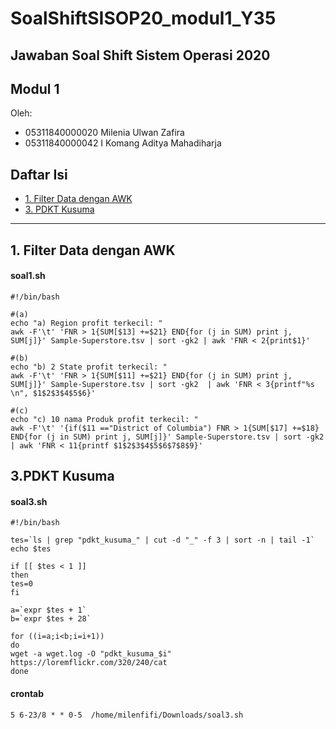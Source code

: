 # SoalShiftSISOP20_modul1_Y35

## Jawaban Soal Shift Sistem Operasi 2020

## Modul 1

Oleh: 

* 05311840000020 Milenia Ulwan Zafira
* 05311840000042 I Komang Aditya Mahadiharja

## Daftar Isi
* [1. Filter Data dengan AWK](#1-filter-data-dengan-awk)
* [3. PDKT Kusuma](#3-pdkt-kusuma)
- - - 

## 1. Filter Data dengan AWK
#### soal1.sh
```
#!/bin/bash

#(a)
echo "a) Region profit terkecil: "
awk -F'\t' 'FNR > 1{SUM[$13] +=$21} END{for (j in SUM) print j, SUM[j]}' Sample-Superstore.tsv | sort -gk2 | awk 'FNR < 2{print$1}'

#(b)
echo "b) 2 State profit terkecil: "
awk -F'\t' 'FNR > 1{SUM[$11] +=$21} END{for (j in SUM) print j, SUM[j]}' Sample-Superstore.tsv | sort -gk2  | awk 'FNR < 3{printf"%s \n", $1$2$3$4$5$6}'

#(c)
echo "c) 10 nama Produk profit terkecil: "
awk -F'\t' '{if($11 =="District of Columbia") FNR > 1{SUM[$17] +=$18} END{for (j in SUM) print j, SUM[j]}' Sample-Superstore.tsv | sort -gk2  | awk 'FNR < 11{printf $1$2$3$4$5$6$7$8$9}'
```

## 3.PDKT Kusuma
#### soal3.sh
```
#!/bin/bash

tes=`ls | grep "pdkt_kusuma_" | cut -d "_" -f 3 | sort -n | tail -1`
echo $tes

if [[ $tes < 1 ]]
then
tes=0
fi

a=`expr $tes + 1`
b=`expr $tes + 28`

for ((i=a;i<b;i=i+1))
do
wget -a wget.log -O "pdkt_kusuma_$i" https://loremflickr.com/320/240/cat
done
```
#### crontab
```
5 6-23/8 * * 0-5  /home/milenfifi/Downloads/soal3.sh
```
